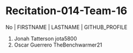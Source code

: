 # Recitation-014-Team-16

No | FIRSTNAME | LASTNAME | GITHUB_PROFILE
1.   Jonah       Tatterson  jota5800
2.   Oscar       Guerrero   TheBenchwarmer21